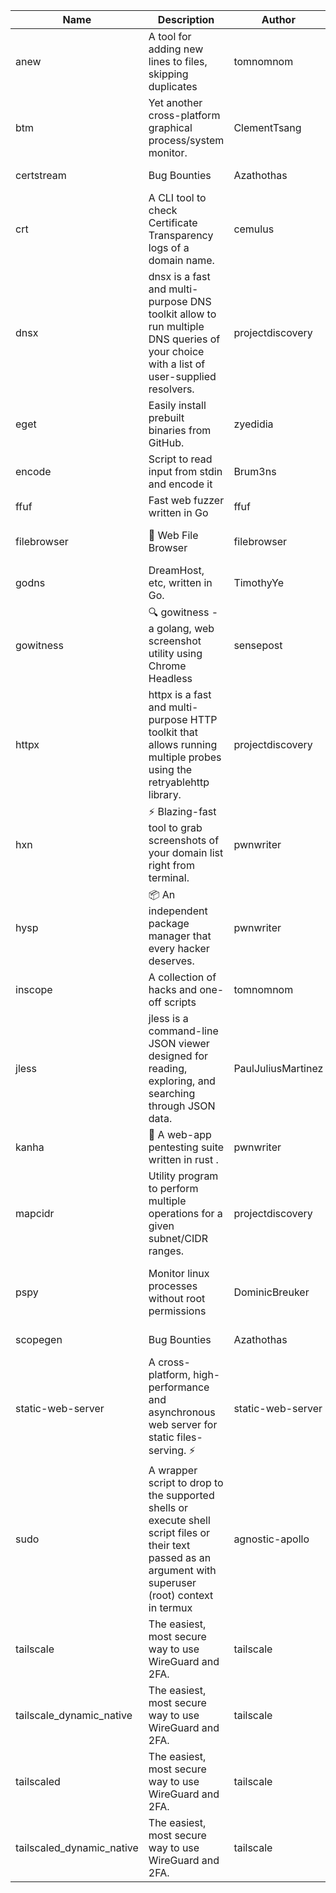 | Name | Description | Author | Repository | Stars | Version | Updated | Size | SHA256SUM | B3SUM | Source | Language | License |
| ---- | ----------- | ------ | ---------- | ----- | ------- | ------- | ---- | --- | ------ | --------|-------- | ------- |
| anew | A tool for adding new lines to files, skipping duplicates | tomnomnom | [https://github.com/tomnomnom/anew](https://github.com/tomnomnom/anew) | 1107 | v0.1.1 | 2022-03-15T22:35:31Z | 1.41 MB | db6b202d4db62a4582a3e48f9ee6bf2a65562cd5e1ae02a87a21e11575e5749e | f0c6fb4c3e89b4dfe94f70cfb738faa9f9d6c713551a9acb17887de26bc6c7d2 | https://raw.githubusercontent.com/Azathothas/Toolpacks/main/aarch64_arm64_v8a_Android/anew | Go | MIT License |
| btm | Yet another cross-platform graphical process/system monitor. | ClementTsang | [https://github.com/ClementTsang/bottom](https://github.com/ClementTsang/bottom) | 8203 | 0.9.6 | 2023-08-27T01:43:44Z | 3.11 MB | 3972c2a025d299d7156755bd4db12b5654ec551ecb44616b64a8cc7900e51c46 | 0239eed89a8d263fca4fa5729fbeab1e12234e84773317e9dc99ff941a41c1e7 | https://raw.githubusercontent.com/Azathothas/Toolpacks/main/aarch64_arm64_v8a_Android/btm | Rust | MIT License |
| certstream |  Bug Bounties | Azathothas | [https://github.com/Azathothas/Arsenal](https://github.com/Azathothas/Arsenal) | 13 | null |  | 4.54 MB | 1b2d4262b8f4a9d3b31ba2fe3f3a336b98caf3efc1c2c1aefae8b3d81f4c4e94 | 67b468b325548aa1a0a4df7ed6f5401083d9ce39d9f22ae92e227b2b002f5d87 | https://raw.githubusercontent.com/Azathothas/Toolpacks/main/aarch64_arm64_v8a_Android/certstream | Shell | null |
| crt | A CLI tool to check Certificate Transparency logs of a domain name. | cemulus | [https://github.com/cemulus/crt](https://github.com/cemulus/crt) | 64 | v0.1.0 | 2022-03-08T21:41:54Z | 4.63 MB | 5fdbcd2c18864b7e64cae3bfcabaca13d708a238eb4137ba66f5a205420b4f4d | e32e2a4a9229ca2995689a13a1130a2f1ef5d3600f3c151634838075d50eb38f | https://raw.githubusercontent.com/Azathothas/Toolpacks/main/aarch64_arm64_v8a_Android/crt | Go | Apache License 2.0 |
| dnsx | dnsx is a fast and multi-purpose DNS toolkit allow to run multiple DNS queries of your choice with a list of user-supplied resolvers. | projectdiscovery | [https://github.com/projectdiscovery/dnsx](https://github.com/projectdiscovery/dnsx) | 1821 | v1.1.6 | 2023-11-11T19:20:44Z | 25.01 MB | a7a8f2131dc15ec14b467736ff619b601b86658204953211fa3b90d6ae2dbca6 | cac64dd8408be804c2943efd3047041f16385be7f366917011876124e322c2f4 | https://raw.githubusercontent.com/Azathothas/Toolpacks/main/aarch64_arm64_v8a_Android/dnsx | Go | MIT License |
| eget | Easily install prebuilt binaries from GitHub. | zyedidia | [https://github.com/zyedidia/eget](https://github.com/zyedidia/eget) | 658 | v1.3.3 | 2023-02-22T05:15:46Z | 6.49 MB | 86656c36d9c2cc636c94ebb6ab521452178d0596ffe202cb1828deb22bb175a9 | b91d0cc28c41a0ee6f6edc0038b65504ef1a11eca7c9a878b27e1edcb64a4a59 | https://raw.githubusercontent.com/Azathothas/Toolpacks/main/aarch64_arm64_v8a_Android/eget | Go | MIT License |
| encode | Script to read input from stdin and encode it | Brum3ns | [https://github.com/Brum3ns/encode](https://github.com/Brum3ns/encode) | 18 | null |  | 2.49 MB | 5f3e5ab6b59ae4bea4fdb71799718ca6fdbe0b170d673818035412e0e75812fe | f5f3c7f342a6fa4931214cf63be9633f269766659ac991d1088c9287ee8b13fe | https://raw.githubusercontent.com/Azathothas/Toolpacks/main/aarch64_arm64_v8a_Android/encode | Go | MIT License |
| ffuf | Fast web fuzzer written in Go | ffuf | [https://github.com/ffuf/ffuf](https://github.com/ffuf/ffuf) | 10729 | v2.1.0 | 2023-09-16T12:23:19Z | 8.18 MB | 97bd25061f9602f0ea5c2682874f4a815f7fda9fdde4ea33a6141788785db29c | 15ee6663660a981a7e1ace7fd5e0927cdc52572876a77623fd05935a2e114862 | https://raw.githubusercontent.com/Azathothas/Toolpacks/main/aarch64_arm64_v8a_Android/ffuf | Go | MIT License |
| filebrowser | 📂 Web File Browser | filebrowser | [https://github.com/filebrowser/filebrowser](https://github.com/filebrowser/filebrowser) | 22062 | v2.27.0 | 2024-01-02T14:38:37Z | 13.29 MB | 08eccdc2c048283d1efb3805ecb876330d0236de70d3d39cb59dc37cc962f1b1 | 3e2cdecefe8800f131f89336bbdf8e30ef5e984040b9b462d944dc8a8c1550ee | https://raw.githubusercontent.com/Azathothas/Toolpacks/main/aarch64_arm64_v8a_Android/filebrowser | Go | Apache License 2.0 |
| godns |  DreamHost, etc, written in Go. | TimothyYe | [https://github.com/TimothyYe/godns](https://github.com/TimothyYe/godns) | 1385 | v3.0.5 | 2024-01-05T15:35:43Z | 11.80 MB | 8d619839c42df51c60475125657e0f650986449d53cb98ef4f9460b4a07d92c0 | d7c636b4b17324afad5e225a87df7641300e68a326f3d6b87c56d83bce5e6807 | https://raw.githubusercontent.com/Azathothas/Toolpacks/main/aarch64_arm64_v8a_Android/godns | Go | Apache License 2.0 |
| gowitness | 🔍 gowitness - a golang, web screenshot utility using Chrome Headless | sensepost | [https://github.com/sensepost/gowitness](https://github.com/sensepost/gowitness) | 2519 | 2.5.1 | 2023-10-29T11:11:30Z | 25.96 MB | 0f1ccc696b63aedab9630da4c6be4ca81efe57f546f5dcb2ea963b39cf466d8a | ba906a0b26dbd703d78e57acc4329effe608d9c8a4b73f90f3877763673373df | https://raw.githubusercontent.com/Azathothas/Toolpacks/main/aarch64_arm64_v8a_Android/gowitness | Go | GNU General Public License v3.0 |
| httpx | httpx is a fast and multi-purpose HTTP toolkit that allows running multiple probes using the retryablehttp library. | projectdiscovery | [https://github.com/projectdiscovery/httpx](https://github.com/projectdiscovery/httpx) | 6313 | v1.3.7 | 2023-11-13T07:26:10Z | 39.73 MB | 6f1c1b17880131acc8f339f8ac42c7c8dceb3bd475c90e151efb1db0b70fca51 | e5056cc9c0c8f8e55541be9677a029d35d6c7189d672f3e291e3479d4928ec30 | https://raw.githubusercontent.com/Azathothas/Toolpacks/main/aarch64_arm64_v8a_Android/httpx | Go | MIT License |
| hxn | ⚡ Blazing-fast tool to grab screenshots of your domain list right from terminal. | pwnwriter | [https://github.com/pwnwriter/haylxon](https://github.com/pwnwriter/haylxon) | 349 | v0.1.9 | 2023-11-03T07:24:19Z | 6.03 MB | d805966903ba16dd46f3d75ac9440678b7f938b3a91fe95988089a3052b8fae5 | e064ad98d4d6daf674813720b6157cc6fd06850d77879474efd98a4776037daa | https://raw.githubusercontent.com/Azathothas/Toolpacks/main/aarch64_arm64_v8a_Android/hxn | Rust | MIT License |
| hysp | 📦 An independent package manager that every hacker deserves. | pwnwriter | [https://github.com/pwnwriter/hysp](https://github.com/pwnwriter/hysp) | 388 | v0.1.2 | 2023-12-13T15:03:18Z | 3.26 MB | 52ef3e1c32a05268bcba2f93cb3fdf7d92a919c5ae9259469b8e36aa5df19531 | fc645d92ca49925c03f54fa5852eba923b3f50342fcfd3c0abccd93829564a60 | https://raw.githubusercontent.com/Azathothas/Toolpacks/main/aarch64_arm64_v8a_Android/hysp | Rust | MIT License |
| inscope | A collection of hacks and one-off scripts | tomnomnom | [https://github.com/tomnomnom/hacks](https://github.com/tomnomnom/hacks) | 1965 | null |  | 1.79 MB | e06af1ef4e09a97793f5673de9bbe8cb0bd39e85878c362433e828e5c32ff7ea | dccce1fbc3fcd720c631932d4c7f1a59712852ce472380186e5ee968cf528c6e | https://raw.githubusercontent.com/Azathothas/Toolpacks/main/aarch64_arm64_v8a_Android/inscope | Go | null |
| jless | jless is a command-line JSON viewer designed for reading, exploring, and searching through JSON data. | PaulJuliusMartinez | [https://github.com/PaulJuliusMartinez/jless](https://github.com/PaulJuliusMartinez/jless) | 4298 | v0.9.0 | 2023-07-17T02:51:34Z | 1.74 MB | 7833474dcc6a493542580897949bb4b842e0f9e2e71834ee6072c469573120f5 | 56e6f82dd4b81ec33cf1d76090f6522514c0f96bb2843c12688e1979015ee859 | https://raw.githubusercontent.com/Azathothas/Toolpacks/main/aarch64_arm64_v8a_Android/jless | Rust | MIT License |
| kanha | 🦚 A web-app pentesting suite written in rust . | pwnwriter | [https://github.com/pwnwriter/kanha](https://github.com/pwnwriter/kanha) | 218 | v-v0.1.2 | 2023-10-17T16:42:52Z | 2.78 MB | d92ce5d7f396d0cd46c7766bca3aaa0351abb4cfec0279b94783eb06dfd0d303 | 6b2ed3125975891cddc8001b3ae8b6ce658ff5828a4f36e2fba36118a4d3dd34 | https://raw.githubusercontent.com/Azathothas/Toolpacks/main/aarch64_arm64_v8a_Android/kanha | Rust | MIT License |
| mapcidr | Utility program to perform multiple operations for a given subnet/CIDR ranges. | projectdiscovery | [https://github.com/projectdiscovery/mapcidr](https://github.com/projectdiscovery/mapcidr) | 871 | v1.1.16 | 2023-11-23T07:59:56Z | 22.31 MB | 88dfef61bde5bd8e1993063dd61eabefde4f7646c9564cde7e256c8c9a1aa315 | 3f9d5fb8513aadb7549d8954467d0d8502b877667709171f80a07e8e4db10032 | https://raw.githubusercontent.com/Azathothas/Toolpacks/main/aarch64_arm64_v8a_Android/mapcidr | Go | MIT License |
| pspy | Monitor linux processes without root permissions | DominicBreuker | [https://github.com/DominicBreuker/pspy](https://github.com/DominicBreuker/pspy) | 4305 | v1.2.1 | 2023-01-17T21:10:08Z | 3.48 MB | bbf958c089591c51581cb94471ff604a050e76eddd4da1336393f0c8f7f95692 | e9dc9fc0fdd89adacc560c43c883f3de12c2b8dba313d748bdc737d265431bba | https://raw.githubusercontent.com/Azathothas/Toolpacks/main/aarch64_arm64_v8a_Android/pspy | Go | GNU General Public License v3.0 |
| scopegen |  Bug Bounties | Azathothas | [https://github.com/Azathothas/Arsenal](https://github.com/Azathothas/Arsenal) | 13 | null |  | 1.54 MB | 84f151de204c205ba4e798de1e0db55bf4a1ed4288ac60aa337c61a20d6fb4b5 | d99df957676f380107787f2b6e584055d67bad890a95b7715d6e93c4ab9d3752 | https://raw.githubusercontent.com/Azathothas/Toolpacks/main/aarch64_arm64_v8a_Android/scopegen | Shell | null |
| static-web-server | A cross-platform, high-performance and asynchronous web server for static files-serving. ⚡ | static-web-server | [https://github.com/static-web-server/static-web-server](https://github.com/static-web-server/static-web-server) | 961 | v2.24.2 | 2023-12-28T17:38:30Z | 6.44 MB | b91c0be5c541d063ef553aeac152f2c553a22bfd26e1d9da736e4bcd6c3299d5 | b81d7d2f8f24eccd2eb58d3ed59d3fdae47075101c03e692c53ac2b4eb5023f5 | https://raw.githubusercontent.com/Azathothas/Toolpacks/main/aarch64_arm64_v8a_Android/static-web-server | Rust | Apache License 2.0 |
| sudo | A wrapper script to drop to the supported shells or execute shell script files or their text passed as an argument with superuser (root) context in termux | agnostic-apollo | [https://github.com/agnostic-apollo/sudo](https://github.com/agnostic-apollo/sudo) | 63 | v0.2.0 | 2021-04-10T21:03:11Z | 0.24 MB | 9e56787b3ca489a9eb9e3a64f54944aa92c728d18576972ef7ef6bb10ca6462c | 261a7ec6cf5ed2fbc82f8128f2583eda7faeb8939b9e08143046f0b046e504ae | https://raw.githubusercontent.com/Azathothas/Toolpacks/main/aarch64_arm64_v8a_Android/sudo | Shell | MIT License |
| tailscale | The easiest, most secure way to use WireGuard and 2FA. | tailscale | [https://github.com/tailscale/tailscale](https://github.com/tailscale/tailscale) | 14840 | v1.56.1 | 2023-12-15T19:44:23Z | 10.42 MB | a114fc9064192e1eddbf0cec8ca95ff342df0b2ae717a6f9c628387ed6451c98 | 0887795552cff90cfd0844694b6c3a87024d97fae58c9a5ce8f7d806eaf923ce | https://raw.githubusercontent.com/Azathothas/Toolpacks/main/aarch64_arm64_v8a_Android/tailscale | Go | BSD 3-Clause New or Revised License |
| tailscale_dynamic_native | The easiest, most secure way to use WireGuard and 2FA. | tailscale | [https://github.com/tailscale/tailscale](https://github.com/tailscale/tailscale) | 14840 | v1.56.1 | 2023-12-15T19:44:23Z | 10.69 MB | 48bb49e4ab3a4578f234391ff57941f21c42898f39ec1f7bf51aac1bfd0242c4 | cfe0bab8e395295deb680a85db5ff12f131ae3850167b74d7c1e28bb24488bbc | https://raw.githubusercontent.com/Azathothas/Toolpacks/main/aarch64_arm64_v8a_Android/tailscale_dynamic_native | Go | BSD 3-Clause New or Revised License |
| tailscaled | The easiest, most secure way to use WireGuard and 2FA. | tailscale | [https://github.com/tailscale/tailscale](https://github.com/tailscale/tailscale) | 14840 | v1.56.1 | 2023-12-15T19:44:23Z | 28.10 MB | 0340d673d4d2dcb8101c0bbfae2b4e3077626b9c48d4b930a2703a7b94029e77 | 8b556ab47194a3898393c5032987574b325777ecc36faf4dc4fdb34a52b98e2e | https://raw.githubusercontent.com/Azathothas/Toolpacks/main/aarch64_arm64_v8a_Android/tailscaled | Go | BSD 3-Clause New or Revised License |
| tailscaled_dynamic_native | The easiest, most secure way to use WireGuard and 2FA. | tailscale | [https://github.com/tailscale/tailscale](https://github.com/tailscale/tailscale) | 14840 | v1.56.1 | 2023-12-15T19:44:23Z | 29.86 MB | b0cd6c2f4d0f7d81f6e97b4b1934ea5921b3efb5e7f9234fd9f1cf5054f5207f | d41bff2b9913ed28d2a8534ec34eb335700888ea0c36bf051449be5ea3889ec0 | https://raw.githubusercontent.com/Azathothas/Toolpacks/main/aarch64_arm64_v8a_Android/tailscaled_dynamic_native | Go | BSD 3-Clause New or Revised License |
